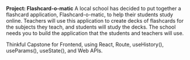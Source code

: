 
**Project: Flashcard-o-matic**
A local school has decided to put together a flashcard application, Flashcard-o-matic, to help their students study online. Teachers will use this application to create decks of flashcards for the subjects they teach, and students will study the decks. The school needs you to build the application that the students and teachers will use.

Thinkful Capstone for Frontend, using React, Route, useHistory(), useParams(), useState(), and Web APIs.
